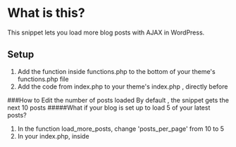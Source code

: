 # What is this?
This snippet lets you load more blog posts with AJAX in WordPress. 

## Setup
1. Add the function inside functions.php to the bottom of your theme's functions.php file
2. Add the code from index.php to your theme's index.php , directly before  <?php get_footer(); ?> 

###How to Edit the number of posts loaded
By default , the snippet gets the next 10 posts
#####What if your blog is set up to load 5 of your latest posts?

1. In the function load_more_posts, change 'posts_per_page' from 10 to 5
2. In your index.php, inside <script>  change offset from 10 to 5

###How do I style the blog posts that are loaded?

1. Everything inside the <article> tag within functions.php can be customized (lines 24-32) Examples include grabbing the post thumbnail  the_post_thumbnail() and any wordpress template tags one would traditionally use.

